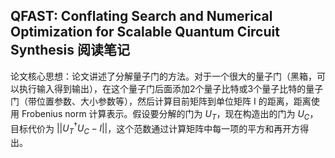 ## QFAST: Conflating Search and Numerical Optimization for Scalable Quantum Circuit Synthesis 阅读笔记

论文核心思想：论文讲述了分解量子门的方法。对于一个很大的量子门（黑箱，可以执行输入得到输出），在这个量子门后面添加2个量子比特或3个量子比特的量子门（带位置参数、大小参数等），然后计算目前矩阵到单位矩阵 I 的距离，距离使用 Frobenius norm 计算表示。假设要分解的门为 $U_T$，现在构造出的门为 $U_C$，目标代价为 $||U_T^\dagger U_C - I||$，这个范数通过计算矩阵中每一项的平方和再开方得出。